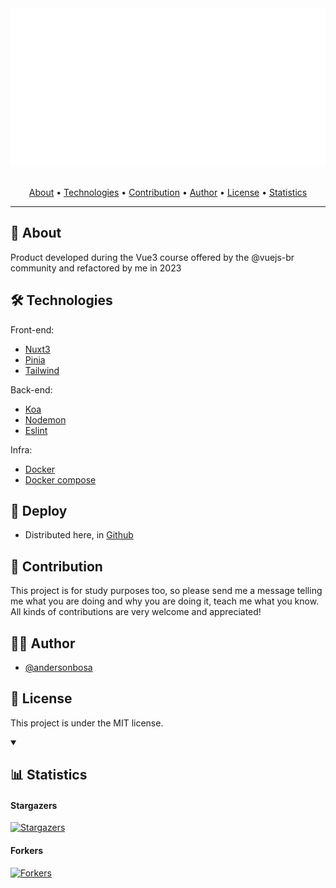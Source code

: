 <section align="center">

  <img src="docs/banner.svg" title="Project banner" alt="Project banner" />

  <br>
  <br>

  <!-- badges -->

  <p>
    <a href="#about">About</a> •
    <a href="#technologies">Technologies</a> •
    <a href="#contribution">Contribution</a> •
    <a href="#author">Author</a> •
    <a href="#license">License</a> •
    <a href="#statistics">Statistics</a>
  </p>
</section>

---

<h2 id="about">💬 About</h2>

Product developed during the Vue3 course offered by the @vuejs-br community and refactored by me in 2023 


<h2 id="technologies"> 🛠️ Technologies</h2>


Front-end:
* [Nuxt3](https://nuxt.com/)
* [Pinia](https://pinia.vuejs.org/)
* [Tailwind](https://tailwindcss.com/)

Back-end:
* [Koa](https://koajs.com/)
* [Nodemon](https://nodemon.io/)
* [Eslint](https://eslint.org/)

Infra:
* [Docker](https://www.docker.com/)
* [Docker compose](https://docs.docker.com/compose/)

<h2>🚀 Deploy</h2>

* Distributed here, in [Github](https://github.com/andersonbosa/feedbacker)

<h2 id="contribution">🤝 Contribution</h2>

<p>
  This project is for study purposes too, so please send me a message telling me what you are doing and why you are doing it, teach me what you know. All kinds of contributions are very welcome and appreciated!
</p>

<h2 id="author">👨‍💻 Author</h2>

* [@andersonbosa](https://github.com/andersonbosa)

<h2 id="license"> 📝 License</h2>

This project is under the MIT license.

<details open>
  <summary>
    <h2 id="statistics">📊 Statistics </h2>
  </summary>
  
  <h4> Stargazers </h4>

  [![Stargazers](https://reporoster.com/stars/andersonbosa/feedbacker)](https://github.com/andersonbosa/feedbacker/stargazers)

  <h4> Forkers </h4>

  [![Forkers](https://reporoster.com/forks/andersonbosa/feedbacker)](https://github.com/andersonbosa/feedbacker/network/members)
  
</details>
